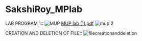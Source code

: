 # SakshiRoy_MPlab
LAB PROGRAM 1::
![MUP](https://user-images.githubusercontent.com/71483959/95706639-fc166d80-0c74-11eb-87e1-5a3fadfd15cd.png)
[MUP lab (1).pdf](https://github.com/sakshi1bm19cs140/SakshiRoy_MPlab/files/5362984/MUP.lab.1.pdf)
![mup 2](https://user-images.githubusercontent.com/71483959/95706988-f705ee00-0c75-11eb-8547-0561bd0c982f.png)

CREATION AND DELETION OF FILE::
![filecreationanddeletion](https://user-images.githubusercontent.com/71483959/99832549-b5c30100-2b86-11eb-80c7-b0223a107216.png)
